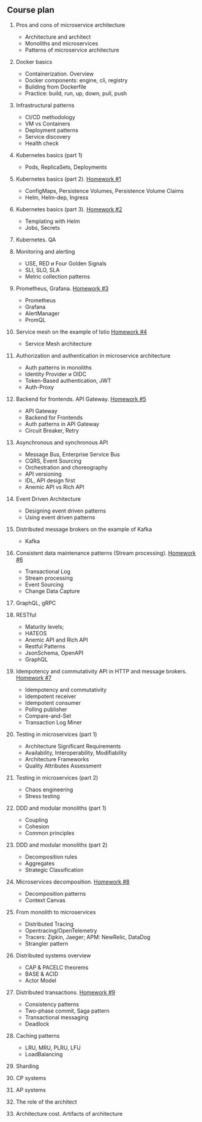 ## Course plan

1. Pros and cons of microservice architecture
    * Architecture and architect
    * Monoliths and microservices
    * Patterns of microservice architecture
    

2. Docker basics
   * Containerization. Overview
   * Docker components: engine, cli, registry
   * Building from Dockerfile
   * Practice: build, run, up, down, pull, push
    

3. Infrastructural patterns
   * CI/CD methodology
   * VM vs Containers
   * Deployment patterns
   * Service discovery 
   * Health check


4. Kubernetes basics (part 1)
   * Pods, ReplicaSets, Deployments


5. Kubernetes basics (part 2). [Homework #1](https://github.com/khaydarov/otus-microservices/tree/main/hw01)
   * ConfigMaps, Persistence Volumes, Persistence Volume Claims
   * Helm, Helm-dep, Ingress 


6. Kubernetes basics (part 3). [Homework #2](https://github.com/khaydarov/otus-microservices/tree/main/hw02)
   * Templating with Helm
   * Jobs, Secrets


7. Kubernetes. QA
8. Monitoring and alerting
   * USE, RED и Four Golden Signals
   * SLI, SLO, SLA
   * Metric collection patterns
    

9. Prometheus, Grafana. [Homework #3](https://github.com/khaydarov/otus-microservices/tree/main/hw03)
   * Prometheus
   * Grafana
   * AlertManager
   * PromQL 
    

10. Service mesh on the example of Istio [Homework #4](https://github.com/khaydarov/otus-microservices/tree/main/hw04)
    * Service Mesh architecture


11. Authorization and authentication in microservice architecture
    * Auth patterns in monoliths
    * Identity Provider и OIDC
    * Token-Based authentication, JWT
    * Auth-Proxy
    

12. Backend for frontends. API Gateway. [Homework #5](https://github.com/khaydarov/otus-microservices/tree/main/hw05)
    * API Gateway
    * Backend for Frontends
    * Auth patterns in API Gateway
    * Circuit Breaker, Retry


13. Asynchronous and synchronous API
    * Message Bus, Enterprise Service Bus
    * CQRS, Event Sourcing  
    * Orchestration and choreography
    * API versioning
    * IDL, API design first
    * Anemic API vs Rich API


14. Event Driven Architecture
    * Designing event driven patterns
    * Using event driven patterns


15. Distributed message brokers on the example of Kafka
    * Kafka    


16. Consistent data maintenance patterns (Stream processing). [Homework #6](https://github.com/khaydarov/otus-microservices/tree/main/hw06)
    * Transactional Log
    * Stream processing
    * Event Sourcing
    * Change Data Capture


17. GraphQL, gRPC
18. RESTful
    * Maturity levels;
    * HATEOS  
    * Anemic API and Rich API
    * Restful Patterns
    * JsonSchema, OpenAPI
    * GraphQL


19. Idempotency and commutativity API in HTTP and message brokers. [Homework #7](https://github.com/khaydarov/otus-microservices/tree/main/hw07)
    * Idempotency and commutativity
    * Idempotent receiver
    * Idempotent consumer
    * Polling publisher
    * Compare-and-Set
    * Transaction Log Miner
    

20. Testing in microservices (part 1)
    * Architecture Significant Requirements
    * Availability, Interoperability, Modifiability
    * Architecture Frameworks
    * Quality Attributes Assessment


21. Testing in microservices (part 2)
    * Chaos engineering
    * Stress testing    


22. DDD and modular monoliths (part 1)
    * Coupling
    * Cohesion
    * Common principles


23. DDD and modular monoliths (part 2)
    * Decomposition rules
    * Aggregates
    * Strategic Classification


24. Microservices decomposition. [Homework #8](https://github.com/khaydarov/otus-microservices/tree/main/hw08)
    * Decomposition patterns
    * Context Canvas
    

25. From monolith to microservices
    * Distributed Tracing
    * Opentracing/OpenTelemetry
    * Tracers: Zipkin, Jaeger; APM: NewRelic, DataDog
    * Strangler pattern


26. Distributed systems overview
    * CAP & PACELC theorems
    * BASE & ACID
    * Actor Model


27. Distributed transactions. [Homework #9](https://github.com/khaydarov/otus-microservices/tree/main/hw09)
    * Consistency patterns
    * Two-phase commit, Saga pattern
    * Transactional messaging
    * Deadlock


28. Caching patterns
    * LRU, MRU, PLRU, LFU
    * LoadBalancing

29. Sharding
30. CP systems
31. AP systems
32. The role of the architect
33. Architecture cost. Artifacts of architecture
